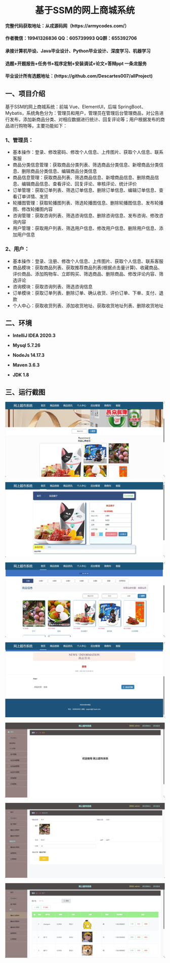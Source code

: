 <p><h1 align="center">基于SSM的网上商城系统</h1></p>

<h4> 完整代码获取地址：从戎源码网（https://armycodes.com/） </h4>
<h4> 作者微信：19941326836 QQ：605739993 QQ群：655392706 </h4>
<h4> 承接计算机毕设、Java毕业设计、Python毕业设计、深度学习、机器学习 </h4>
<h4> 选题+开题报告+任务书+程序定制+安装调试+论文+答辩ppt 一条龙服务 </h4>
<h4> 毕业设计所有选题地址：(https://github.com/Descartes007/allProject) </h4>

## 一、项目介绍

基于SSM的网上商城系统：前端 Vue、ElementUI，后端 SpringBoot、Mybatis，系统角色分为：管理员和用户，管理员在管理后台管理商品，对公告进行发布，添加新商品分类、对相应数据进行统计、回复评论等；用户根据发布的商品进行购物等。主要功能如下：

### 1、管理员：

- 基本操作：登录、修改密码、修改个人信息、上传图片、获取个人信息、联系客服
- 商品分类信息管理：获取商品分类列表、筛选商品分类信息、新增商品分类信息、删除商品分类信息、编辑商品分类信息
- 商品信息管理：获取商品列表、筛选商品信息、新增商品信息、删除商品信息、编辑商品信息、查看评论、回复评论、审核评论、统计评价
- 订单管理：获取订单列表、筛选订单信息、删除订单信息、编辑订单信息、查看订单详情、发货
- 轮播图管理：获取轮播图列表、筛选轮播图信息、删除轮播图信息、发布轮播图、修改轮播图内容
- 咨询管理：获取咨询列表、筛选咨询信息、删除咨询信息、发布咨询、修改咨询内容
- 用户管理：获取用户列表、筛选用户信息、修改用户信息、删除用户信息、添加用户信息

### 2、用户：

- 基本操作：登录、注册、修改个人信息、上传图片、获取个人信息、联系客服
- 商品模块：获取商品列表、获取推荐商品列表(根据点击量计算)、收藏商品、评价商品、添加购物车、立即购买、筛选商品、删除商品、修改评论内容、筛选评论
- 咨询模块：获取咨询列表、筛选咨询信息
- 订单模块：获取订单列表、删除订单、确认收货、评价订单、下单、支付、退款
- 个人中心：获取收货列表、添加收货地址、获取收货地址列表、删除收货地址

## 二、环境

- <b>IntelliJ IDEA 2020.3</b>

- <b>Mysql 5.7.26</b>

- <b>NodeJs 14.17.3</b>

- <b>Maven 3.6.3</b>

- <b>JDK 1.8</b>


## 三、运行截图

![](screenshot/1.png)

![](screenshot/2.png)

![](screenshot/3.png)

![](screenshot/4.png)

![](screenshot/5.png)

![](screenshot/6.png)

![](screenshot/7.png)
